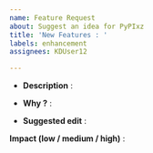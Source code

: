 ```yaml
---
name: Feature Request
about: Suggest an idea for PyPIxz
title: 'New Features : '
labels: enhancement
assignees: KDUser12

---
```


- **Description** : 
- **Why ?** :

- **Suggested edit** : 

**Impact (low / medium / high)** :
